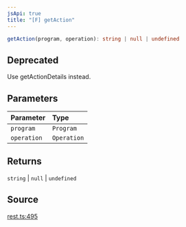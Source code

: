 ```yaml
---
jsApi: true
title: "[F] getAction"
---
```


```ts
getAction(program, operation): string | null | undefined
```

## Deprecated

Use getActionDetails instead.

## Parameters

| Parameter   | Type        |
| :---------- | :---------- |
| `program`   | `Program`   |
| `operation` | `Operation` |

## Returns

`string` \| `null` \| `undefined`

## Source

[rest.ts:495](https://github.com/markcowl/cadl/blob/3db15286/packages/rest/src/rest.ts#L495)
